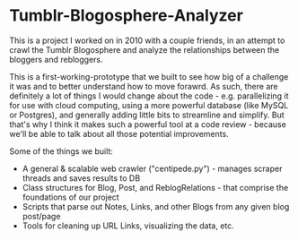 Tumblr-Blogosphere-Analyzer
===========================

This is a project I worked on in 2010 with a couple friends, in an attempt to crawl the Tumblr Blogosphere and analyze the relationships between the bloggers and rebloggers. 

This is a first-working-prototype that we built to see how big of a challenge it was and to better understand how to move forawrd. As such, there are definitely a lot of things I would change about the code - e.g. parallelizing it for use with cloud computing, using a more powerful database (like MySQL or Postgres), and generally adding little bits to streamline and simplify. But that's why I think it makes such a powerful tool at a code review - because we'll be able to talk about all those potential improvements.

Some of the things we built:
 * A general & scalable web crawler ("centipede.py") - manages scraper threads and saves results to DB
 * Class structures for Blog, Post, and ReblogRelations - that comprise the foundations of our project
 * Scripts that parse out Notes, Links, and other Blogs from any given blog post/page
 * Tools for cleaning up URL Links, visualizing the data, etc.
